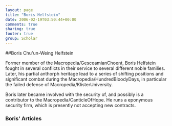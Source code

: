 ```yaml
---
layout: page
title: "Boris Helfstein"
date: 2006-02-19T03:50:44+00:00
comments: true
sharing: true
footer: true
group: Scholar
---
```


##Boris Chu'un-Weing Helfstein

Former member of the Macropedia/GesceamianChoent, Boris Helfstein fought in several conflicts in their service to several different noble families. Later, his partial anthorph heritage lead to a series of shifting positions and significant combat during the Macropedia/HundredBloodyDays, in particular the failed defense of Macropedia/KlisterUniversity.  

Boris later became involved with the security of, and possibly is a contributor to the Macropedia/CanticleOfHope. He runs a eponymous security firm, which is presently not accepting new contracts.   

### Boris' Articles
